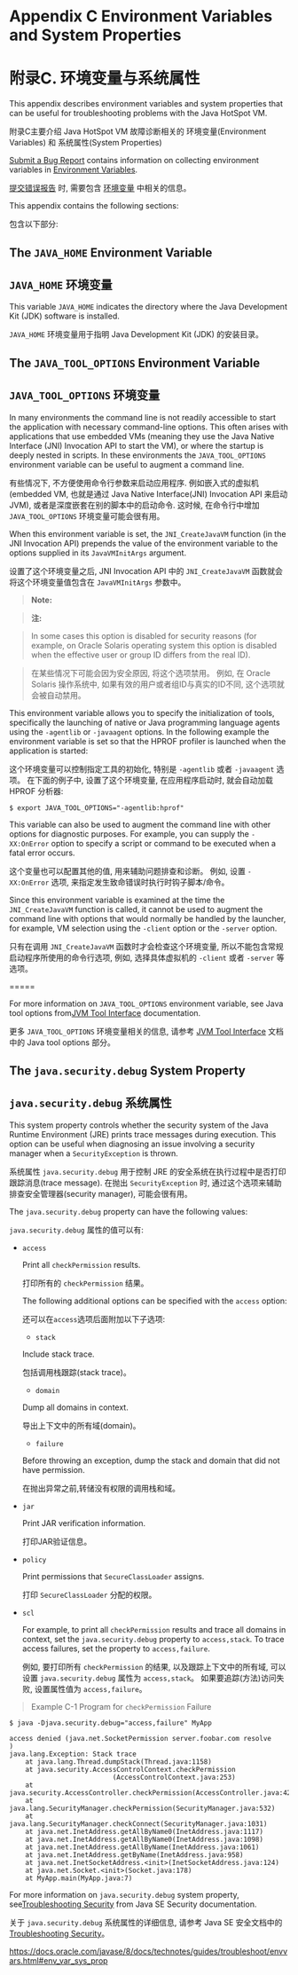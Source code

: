 # Appendix C Environment Variables and System Properties

# 附录C. 环境变量与系统属性

This appendix describes environment variables and system properties that can be useful for troubleshooting problems with the Java HotSpot VM.

附录C主要介绍 Java HotSpot VM 故障诊断相关的 环境变量(Environment Variables) 和 系统属性(System Properties)

[Submit a Bug Report](https://github.com/cncounter/java-troubleshoot-cn/tree/master/17_Submit_a_Bug_Report/) contains information on collecting environment variables in [Environment Variables](https://github.com/cncounter/java-troubleshoot-cn/tree/master/17_Submit_a_Bug_Report/17_03_Collect_Data_for_a_Bug_Report.md).

[提交错误报告](https://github.com/cncounter/java-troubleshoot-cn/tree/master/17_Submit_a_Bug_Report/) 时, 需要包含 [环境变量](https://github.com/cncounter/java-troubleshoot-cn/tree/master/17_Submit_a_Bug_Report/17_03_Collect_Data_for_a_Bug_Report.md) 中相关的信息。

This appendix contains the following sections:

包含以下部分:


##  The `JAVA_HOME` Environment Variable

##  `JAVA_HOME` 环境变量

This variable `JAVA_HOME` indicates the directory where the Java Development Kit (JDK) software is installed.

`JAVA_HOME` 环境变量用于指明 Java Development Kit (JDK) 的安装目录。


##  The `JAVA_TOOL_OPTIONS` Environment Variable

##  `JAVA_TOOL_OPTIONS` 环境变量

In many environments the command line is not readily accessible to start the application with necessary command-line options. This often arises with applications that use embedded VMs (meaning they use the Java Native Interface (JNI) Invocation API to start the VM), or where the startup is deeply nested in scripts. In these environments the `JAVA_TOOL_OPTIONS` environment variable can be useful to augment a command line.

有些情况下, 不方便使用命令行参数来启动应用程序. 例如嵌入式的虚拟机(embedded VM, 也就是通过 Java Native Interface(JNI) Invocation API 来启动JVM), 或者是深度嵌套在别的脚本中的启动命令. 这时候, 在命令行中增加  `JAVA_TOOL_OPTIONS` 环境变量可能会很有用。

When this environment variable is set, the `JNI_CreateJavaVM` function (in the JNI Invocation API) prepends the value of the environment variable to the options supplied in its `JavaVMInitArgs` argument.

设置了这个环境变量之后, JNI Invocation API 中的 `JNI_CreateJavaVM` 函数就会将这个环境变量值包含在 `JavaVMInitArgs` 参数中。

> **Note:**

> **注:**

> In some cases this option is disabled for security reasons (for example, on Oracle Solaris operating system this option is disabled when the effective user or group ID differs from the real ID).

> 在某些情况下可能会因为安全原因, 将这个选项禁用。 例如, 在 Oracle Solaris 操作系统中, 如果有效的用户或者组ID与真实的ID不同, 这个选项就会被自动禁用。

This environment variable allows you to specify the initialization of tools, specifically the launching of native or Java programming language agents using the `-agentlib` or `-javaagent` options. In the following example the environment variable is set so that the HPROF profiler is launched when the application is started:

这个环境变量可以控制指定工具的初始化, 特别是 `-agentlib` 或者 `-javaagent` 选项。 在下面的例子中, 设置了这个环境变量, 在应用程序启动时, 就会自动加载 HPROF 分析器:

```
$ export JAVA_TOOL_OPTIONS="-agentlib:hprof"

```


This variable can also be used to augment the command line with other options for diagnostic purposes. For example, you can supply the `-XX:OnError` option to specify a script or command to be executed when a fatal error occurs.

这个变量也可以配置其他的值, 用来辅助问题排查和诊断。 例如, 设置 `-XX:OnError` 选项, 来指定发生致命错误时执行时钩子脚本/命令。

Since this environment variable is examined at the time the `JNI_CreateJavaVM` function is called, it cannot be used to augment the command line with options that would normally be handled by the launcher, for example, VM selection using the `-client` option or the `-server` option.

只有在调用 `JNI_CreateJavaVM` 函数时才会检查这个环境变量, 所以不能包含常规启动程序所使用的命令行选项, 例如, 选择具体虚拟机的 `-client` 或者 `-server` 等选项。

=====

For more information on `JAVA_TOOL_OPTIONS` environment variable, see Java tool options from[JVM Tool Interface](https://docs.oracle.com/javase/8/docs/platform/jvmti/jvmti.html#tooloptions) documentation.

更多 `JAVA_TOOL_OPTIONS` 环境变量相关的信息, 请参考 [JVM Tool Interface](https://docs.oracle.com/javase/8/docs/platform/jvmti/jvmti.html#tooloptions) 文档中的 Java tool options 部分。


## The `java.security.debug` System Property

## `java.security.debug` 系统属性

This system property controls whether the security system of the Java Runtime Environment (JRE) prints trace messages during execution. This option can be useful when diagnosing an issue involving a security manager when a `SecurityException` is thrown.

系统属性 `java.security.debug`  用于控制 JRE 的安全系统在执行过程中是否打印跟踪消息(trace message). 在抛出 `SecurityException` 时, 通过这个选项来辅助排查安全管理器(security manager), 可能会很有用。

The `java.security.debug` property can have the following values:

`java.security.debug` 属性的值可以有:

* `access`

  Print all `checkPermission` results.

  打印所有的 `checkPermission` 结果。

  The following additional options can be specified with the `access` option:

  还可以在`access`选项后面附加以下子选项:

  * `stack`

  Include stack trace.

  包括调用栈跟踪(stack trace)。

  * `domain`

  Dump all domains in context.

  导出上下文中的所有域(domain)。

  * `failure`

  Before throwing an exception, dump the stack and domain that did not have permission.

  在抛出异常之前,转储没有权限的调用栈和域。

* `jar`

  Print JAR verification information.

  打印JAR验证信息。

* `policy`

  Print permissions that `SecureClassLoader` assigns.

  打印 `SecureClassLoader` 分配的权限。

* `scl`

  For example, to print all `checkPermission` results and trace all domains in context, set the `java.security.debug` property to `access,stack`. To trace access failures, set the property to `access,failure`.


  例如, 要打印所有 `checkPermission` 的结果, 以及跟踪上下文中的所有域, 可以设置 `java.security.debug` 属性为 `access,stack`。 如果要追踪(方法)访问失败, 设置属性值为 `access,failure`。

> Example C-1 Program for `checkPermission` Failure


```
$ java -Djava.security.debug="access,failure" MyApp

access denied (java.net.SocketPermission server.foobar.com resolve
)
java.lang.Exception: Stack trace
    at java.lang.Thread.dumpStack(Thread.java:1158)
    at java.security.AccessControlContext.checkPermission
                          (AccessControlContext.java:253)
    at java.security.AccessController.checkPermission(AccessController.java:427)
    at java.lang.SecurityManager.checkPermission(SecurityManager.java:532)
    at java.lang.SecurityManager.checkConnect(SecurityManager.java:1031)
    at java.net.InetAddress.getAllByName0(InetAddress.java:1117)
    at java.net.InetAddress.getAllByName0(InetAddress.java:1098)
    at java.net.InetAddress.getAllByName(InetAddress.java:1061)
    at java.net.InetAddress.getByName(InetAddress.java:958)
    at java.net.InetSocketAddress.<init>(InetSocketAddress.java:124)
    at java.net.Socket.<init>(Socket.java:178)
    at MyApp.main(MyApp.java:7)

```

For more information on `java.security.debug` system property, see[Troubleshooting Security](https://docs.oracle.com/javase/8/docs/technotes/guides/security/troubleshooting-security.html) from Java SE Security documentation.

关于 `java.security.debug` 系统属性的详细信息, 请参考 Java SE 安全文档中的 [Troubleshooting Security](https://docs.oracle.com/javase/8/docs/technotes/guides/security/troubleshooting-security.html)。


<https://docs.oracle.com/javase/8/docs/technotes/guides/troubleshoot/envvars.html#env_var_sys_prop>

